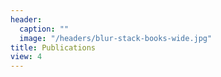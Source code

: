 ```yaml
---
header:
  caption: ""
  image: "/headers/blur-stack-books-wide.jpg"
title: Publications
view: 4
---
```

